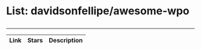 # List: davidsonfellipe/awesome-wpo 
 
## 
 
---
 
| Link  | Stars   | Description
| ------------- | ------------- | ------------- |
